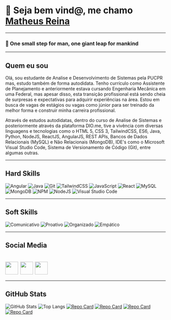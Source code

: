# 👋 Seja bem vind@, me chamo [Matheus Reina](https://www.linkedin.com/in/matheusreina/)

---

### 📌 One small step for man, one giant leap for mankind

---

## Quem eu sou

Olá, sou estudante de Analise e Desenvolvimento de Sistemas pela PUCPR mas, estudo também de forma autodidata. Tenho currículo como Assistente de Planejamento e anteriormente estava cursando Engenharia Mecânica em uma Federal, mas apesar disso, esta transição profissional está sendo cheia de surpresas e expectativas para adquirir experiências na área. Estou em busca de vagas de estágios ou vagas como júnior para ser treinado da melhor forma e construir minha carreira profissional.

Através de estudos autodidatas, dentro do curso de Analise de Sistemas e posteriormente através da plataforma DIO.me, tive a vivência com diversas linguagens e tecnologias como o HTML 5, CSS 3, TailwindCSS, ES6, Java, Python, NodeJS, ReactJS, AngularJS, REST APIs, Bancos de Dados Relacionais (MySQL) e Não Relacionais (MongoDB), IDE's como o Microsoft Visual Studio Code, Sistema de Versionamento de Código (Git), entre algumas outras.

---

## Hard Skills

![Angular](https://img.shields.io/badge/angular-%23DD0031.svg?style=for-the-badge&logo=angular&logoColor=white)
![Java](https://img.shields.io/badge/java-%23ED8B00.svg?style=for-the-badge&logo=openjdk&logoColor=white)
![Git](https://img.shields.io/badge/git-%23F05033.svg?style=for-the-badge&logo=git&logoColor=white)
![TailwindCSS](https://img.shields.io/badge/tailwindcss-%2338B2AC.svg?style=for-the-badge&logo=tailwind-css&logoColor=white)
![JavaScript](https://img.shields.io/badge/javascript-%23323330.svg?style=for-the-badge&logo=javascript&logoColor=%23F7DF1E)
![React](https://img.shields.io/badge/react-%2320232a.svg?style=for-the-badge&logo=react&logoColor=%2361DAFB)
![MySQL](https://img.shields.io/badge/mysql-%23323330.svg?style=for-the-badge&logo=mysql&logoColor=white)
![MongoDB](https://img.shields.io/badge/MongoDB-%234ea94b.svg?style=for-the-badge&logo=mongodb&logoColor=white)
![NPM](https://img.shields.io/badge/NPM-%23CB3837.svg?style=for-the-badge&logo=npm&logoColor=white)
![NodeJS](https://img.shields.io/badge/node.js-6DA55F?style=for-the-badge&logo=node.js&logoColor=white)
![Visual Studio Code](https://img.shields.io/badge/Visual%20Studio%20Code-0078d7.svg?style=for-the-badge&logo=visual-studio-code&logoColor=white)

---

## Soft Skills

![Comunicativo](https://img.shields.io/badge/Comunicativo-red)
![Proativo](https://img.shields.io/badge/Proativo-blue)
![Organizado](https://img.shields.io/badge/Organizado-red)
![Empático](https://img.shields.io/badge/Empático-blue)

---

## Social Media

<h1>
    <a href="https://web.dio.me/users/matheushfreina">
     <img align="center" width="40px" src="https://hermes.digitalinnovation.one/assets/diome/logo-minimized.png"></a>
    <a href="https://www.linkedin.com/in/matheusreina/">
     <img align="center" width="40px" src="https://logospng.org/download/linkedin/logo-linkedin-icon-4096.png"></a>
    <a href="https://github.com/matheusreina">
     <img align="center" width="40px" src="https://cdn.pixabay.com/photo/2022/01/30/13/33/github-6980894_960_720.png"></a>
</h1>

---

## GitHub Stats

![GitHub Stats](https://github-readme-stats.vercel.app/api?username=matheusreina&theme=transparent&bg_color=013&border_color=30A3DC&show_icons=true&icon_color=30A3DC&title_color=30A3DC&text_color=FFF)
![Top Langs](https://github-readme-stats-git-masterrstaa-rickstaa.vercel.app/api/top-langs/?username=matheusreina&layout=compact&bg_color=013&border_color=30A3DC&title_color=30A3DC&text_color=FFF)
[![Repo Card](https://github-readme-stats.vercel.app/api/pin/?username=matheusreina&repo=loopstudio&bg_color=013&border_color=30A3DC&show_icons=true&icon_color=30A3DC&title_color=30A3DC&text_color=FFF)](https://github.com/matheusreina/loopstudio)
[![Repo Card](https://github-readme-stats.vercel.app/api/pin/?username=matheusreina&repo=age-calculator&bg_color=013&border_color=30A3DC&show_icons=true&icon_color=30A3DC&title_color=30A3DC&text_color=FFF)](https://github.com/matheusreina/age-calculator)
[![Repo Card](https://github-readme-stats.vercel.app/api/pin/?username=matheusreina&repo=shopping-list&bg_color=013&border_color=30A3DC&show_icons=true&icon_color=30A3DC&title_color=30A3DC&text_color=FFF)](https://github.com/matheusreina/shopping-list)
[![Repo Card](https://github-readme-stats.vercel.app/api/pin/?username=matheusreina&repo=emprestados&bg_color=013&border_color=30A3DC&show_icons=true&icon_color=30A3DC&title_color=30A3DC&text_color=FFF)](https://github.com/matheusreina/emprestados)
